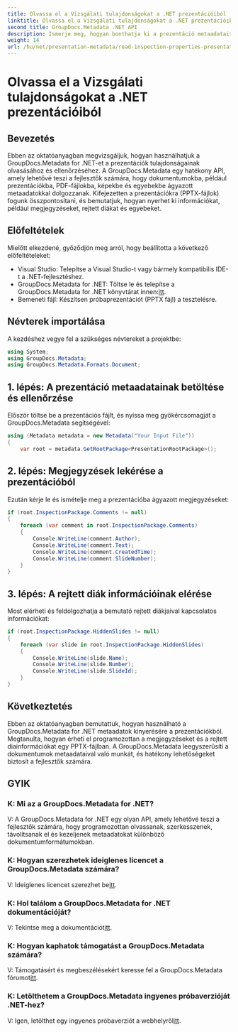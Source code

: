 ```yaml
---
title: Olvassa el a Vizsgálati tulajdonságokat a .NET prezentációiból
linktitle: Olvassa el a Vizsgálati tulajdonságokat a .NET prezentációiból
second_title: GroupDocs.Metadata .NET API
description: Ismerje meg, hogyan bonthatja ki a prezentáció metaadatait a GroupDocs.Metadata for .NET segítségével. Programozottan hozzáférhet a megjegyzésekhez, rejtett diákhoz és sok máshoz.
weight: 14
url: /hu/net/presentation-metadata/read-inspection-properties-presentations/
---
```


# Olvassa el a Vizsgálati tulajdonságokat a .NET prezentációiból

## Bevezetés
Ebben az oktatóanyagban megvizsgáljuk, hogyan használhatjuk a GroupDocs.Metadata for .NET-et a prezentációk tulajdonságainak olvasásához és ellenőrzéséhez. A GroupDocs.Metadata egy hatékony API, amely lehetővé teszi a fejlesztők számára, hogy dokumentumokba, például prezentációkba, PDF-fájlokba, képekbe és egyebekbe ágyazott metaadatokkal dolgozzanak. Kifejezetten a prezentációkra (PPTX-fájlok) fogunk összpontosítani, és bemutatjuk, hogyan nyerhet ki információkat, például megjegyzéseket, rejtett diákat és egyebeket.
## Előfeltételek
Mielőtt elkezdené, győződjön meg arról, hogy beállította a következő előfeltételeket:
- Visual Studio: Telepítse a Visual Studio-t vagy bármely kompatibilis IDE-t a .NET-fejlesztéshez.
-  GroupDocs.Metadata for .NET: Töltse le és telepítse a GroupDocs.Metadata for .NET könyvtárat innen:[itt](https://releases.groupdocs.com/metadata/net/).
- Bemeneti fájl: Készítsen próbaprezentációt (PPTX fájl) a tesztelésre.
## Névterek importálása
A kezdéshez vegye fel a szükséges névtereket a projektbe:
```csharp
using System;
using GroupDocs.Metadata;
using GroupDocs.Metadata.Formats.Document;
```
## 1. lépés: A prezentáció metaadatainak betöltése és ellenőrzése
Először töltse be a prezentációs fájlt, és nyissa meg gyökércsomagját a GroupDocs.Metadata segítségével:
```csharp
using (Metadata metadata = new Metadata("Your Input File"))
{
    var root = metadata.GetRootPackage<PresentationRootPackage>();
```
## 2. lépés: Megjegyzések lekérése a prezentációból
Ezután kérje le és ismételje meg a prezentációba ágyazott megjegyzéseket:
```csharp
if (root.InspectionPackage.Comments != null)
{
    foreach (var comment in root.InspectionPackage.Comments)
    {
        Console.WriteLine(comment.Author);
        Console.WriteLine(comment.Text);
        Console.WriteLine(comment.CreatedTime);
        Console.WriteLine(comment.SlideNumber);
    }
}
```
## 3. lépés: A rejtett diák információinak elérése
Most elérheti és feldolgozhatja a bemutató rejtett diákjaival kapcsolatos információkat:
```csharp
if (root.InspectionPackage.HiddenSlides != null)
{
    foreach (var slide in root.InspectionPackage.HiddenSlides)
    {
        Console.WriteLine(slide.Name);
        Console.WriteLine(slide.Number);
        Console.WriteLine(slide.SlideId);
    }
}
```
## Következtetés
Ebben az oktatóanyagban bemutattuk, hogyan használható a GroupDocs.Metadata for .NET metaadatok kinyerésére a prezentációkból. Megtanulta, hogyan érheti el programozottan a megjegyzéseket és a rejtett diainformációkat egy PPTX-fájlban. A GroupDocs.Metadata leegyszerűsíti a dokumentumok metaadataival való munkát, és hatékony lehetőségeket biztosít a fejlesztők számára.

## GYIK
### K: Mi az a GroupDocs.Metadata for .NET?
V: A GroupDocs.Metadata for .NET egy olyan API, amely lehetővé teszi a fejlesztők számára, hogy programozottan olvassanak, szerkesszenek, távolítsanak el és kezeljenek metaadatokat különböző dokumentumformátumokban.
### K: Hogyan szerezhetek ideiglenes licencet a GroupDocs.Metadata számára?
 V: Ideiglenes licencet szerezhet be[itt](https://purchase.groupdocs.com/temporary-license/).
### K: Hol találom a GroupDocs.Metadata for .NET dokumentációját?
 V: Tekintse meg a dokumentációt[itt](https://tutorials.groupdocs.com/metadata/net/).
### K: Hogyan kaphatok támogatást a GroupDocs.Metadata számára?
 V: Támogatásért és megbeszélésekért keresse fel a GroupDocs.Metadata fórumot[itt](https://forum.groupdocs.com/c/metadata/14).
### K: Letölthetem a GroupDocs.Metadata ingyenes próbaverzióját .NET-hez?
 V: Igen, letölthet egy ingyenes próbaverziót a webhelyről[itt](https://releases.groupdocs.com/).